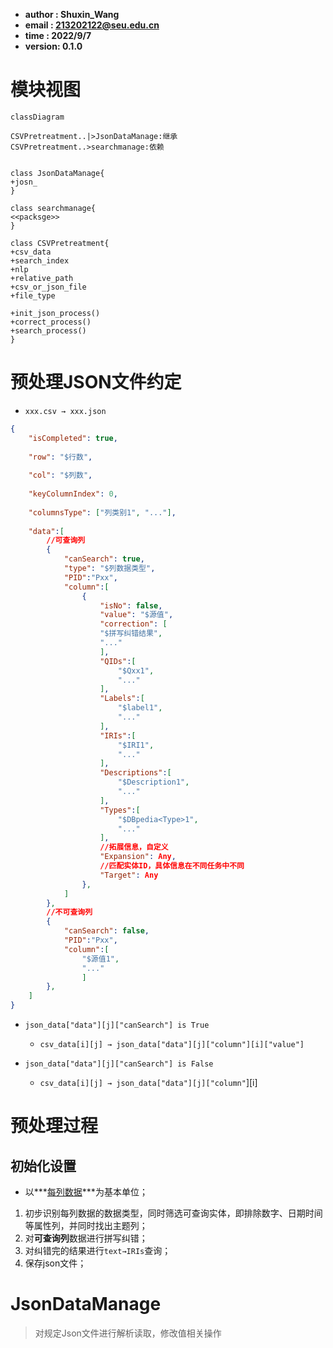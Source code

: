 - **author  : Shuxin_Wang**
- **email   : 213202122@seu.edu.cn**
- **time    : 2022/9/7**
- **version: 0.1.0**



# 模块视图

```mermaid
classDiagram

CSVPretreatment..|>JsonDataManage:继承
CSVPretreatment..>searchmanage:依赖


class JsonDataManage{
+josn_
}

class searchmanage{
<<packsge>>
}

class CSVPretreatment{
+csv_data
+search_index
+nlp
+relative_path
+csv_or_json_file
+file_type

+init_json_process()
+correct_process()
+search_process()
}
```

# 预处理JSON文件约定

- `xxx.csv → xxx.json`

```json
{
    "isCompleted": true,
    
    "row": "$行数",
    
    "col": "$列数",
    
    "keyColumnIndex": 0,
    
    "columnsType": ["列类别1", "..."],
    
    "data":[
        //可查询列
        {
            "canSearch": true,
            "type": "$列数据类型",
            "PID":"Pxx",
            "column":[
                {
                    "isNo": false,
                    "value": "$源值",
                    "correction": [
                    "$拼写纠错结果",
                    "..."
                    ],
                    "QIDs":[
                        "$Qxx1",
                        "..."
                    ],
                    "Labels":[
                        "$label1",
                        "..."
                    ],
                    "IRIs":[
                        "$IRI1",
                        "..."
                    ],
                    "Descriptions":[
                        "$Description1",
                        "..."
                    ],
                    "Types":[
                        "$DBpedia<Type>1",
                        "..."
                    ],
                    //拓展信息，自定义
                    "Expansion": Any,
                    //匹配实体ID，具体信息在不同任务中不同
                    "Target": Any
                },
            ]
        },
        //不可查询列
        {
            "canSearch": false,
            "PID":"Pxx",
            "column":[
                "$源值1", 
                "..."
                ]         
        }, 
    ]
}
```

- `json_data["data"][j]["canSearch"] is True`
  - `csv_data[i][j] → json_data["data"][j]["column"][i]["value"]`

- `json_data["data"][j]["canSearch"] is False`
  - `csv_data[i][j] → json_data["data"][j]["column"`][i]




# 预处理过程



## 初始化设置

- 以***<u>每列数据</u>***为基本单位；

1. 初步识别每列数据的数据类型，同时筛选可查询实体，即排除数字、日期时间等属性列，并同时找出主题列；
2. 对**可查询列**数据进行拼写纠错；
3. 对纠错完的结果进行`text→IRIs`查询；
4. 保存json文件；





# <class>JsonDataManage</class>

> 对规定Json文件进行解析读取，修改值相关操作

